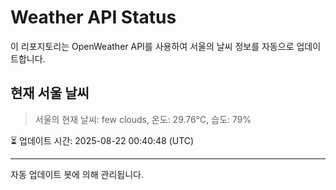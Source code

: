 
# Weather API Status

이 리포지토리는 OpenWeather API를 사용하여 서울의 날씨 정보를 자동으로 업데이트합니다.

## 현재 서울 날씨
> 서울의 현재 날씨: few clouds, 온도: 29.76°C, 습도: 79%

⏳ 업데이트 시간: 2025-08-22 00:40:48 (UTC)

---
자동 업데이트 봇에 의해 관리됩니다.
